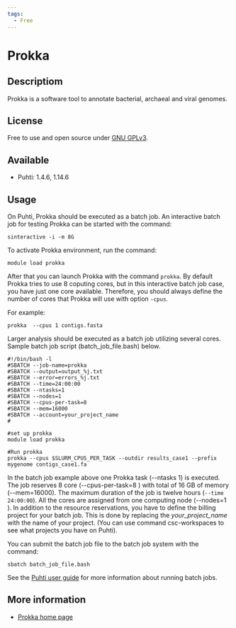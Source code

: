 ```yaml
---
tags:
  - Free
---
```


# Prokka

## Descriptiom

Prokka is a software tool to annotate bacterial, archaeal and viral genomes.

## License

Free to use and open source under [GNU GPLv3](https://www.gnu.org/licenses/gpl-3.0.html).

## Available

*   Puhti: 1.4.6, 1.14.6

## Usage

On Puhti, Prokka should be executed as a batch job. An interactive batch job for testing Prokka can be started
with the command:

```text
sinteractive -i -m 8G
```

To activate Prokka environment, run the command:

```text
module load prokka
```

After that you can launch Prokka with the command `prokka`. By default Prokka tries to use 8 coputing cores, but in 
this interactive batch job case, you have just one core available. Therefore, you should always define the number
of cores that Prokka will use with option `-cpus`.

For example:

```text
prokka  --cpus 1 contigs.fasta
```

Larger analysis should be executed as a batch job utilizing several cores.
Sample batch job script (batch_job_file.bash) below.

```text
#!/bin/bash -l
#SBATCH --job-name=prokka
#SBATCH --output=output_%j.txt
#SBATCH --error=errors_%j.txt
#SBATCH --time=24:00:00
#SBATCH --ntasks=1
#SBATCH --nodes=1  
#SBATCH --cpus-per-task=8
#SBATCH --mem=16000
#SBATCH --account=your_project_name
#

#set up prokka
module load prokka

#Run prokka
prokka --cpus $SLURM_CPUS_PER_TASK --outdir results_case1 --prefix mygenome contigs_case1.fa
```

In the batch job example above one Prokka task (--ntasks 1) is executed. 
The job reserves 8 core (--cpus-per-task=8 ) with total of 16 GB of memory (--mem=16000). 
The maximum duration of the job is twelve hours (`--time 24:00:00`). All the cores are assigned from 
one computing node (--nodes=1 ). In addition to the resource reservations, you have to define 
the billing project for your batch job. This is done by replacing the _your_project_name_ with 
the name of your project. (You can use command csc-workspaces to see what projects you have on Puhti).

You can submit the batch job file to the batch job system with the command:

```text
sbatch batch_job_file.bash
```

See the [Puhti user guide](../computing/running/getting-started.md) for more information about running batch jobs.

## More information

*   [Prokka home page](https://github.com/tseemann/prokka)




